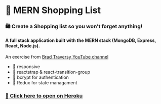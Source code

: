 # 🛒 MERN Shopping List

### 🛍️ Create a Shopping list so you won't forget anything!

#### A full stack application built with the MERN stack (MongoDB, Express, React, Node.js).

An exercise from [Brad Traversy YouTube channel](https://www.youtube.com/watch?v=PBTYxXADG_k&list=PLillGF-RfqbbiTGgA77tGO426V3hRF9iE)

-   📱 responsive
-   👢 reactstrap & react-transition-group
-   🧂 bcrypt for authentication
-   📁 Redux for state managament

### [🔗 Click here to open on Heroku](https://lit-lake-59643.herokuapp.com)
